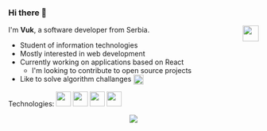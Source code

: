 ### Hi there 👋

I'm **Vuk**, a software developer from Serbia.
[<img width='32px' align='right' src='https://iconmonstr.com/wp-content/g/gd/makefg.php?i=../assets/preview/2012/png/iconmonstr-linkedin-3.png&r=64&g=64&b=64' />](https://rs.linkedin.com/in/vmrjnvc)

- Student of information technologies
- Mostly interested in web development
- Currently working on applications based on React
  - I'm looking to contribute to open source projects
- Like to solve algorithm challanges [<img height='20' align='center' src='https://www.codewars.com/users/vmrjnvc/badges/micro'/>](https://www.codewars.com/users/vmrjnvc/)

Technologies:
<img width='30px' src="https://cdn.jsdelivr.net/gh/devicons/devicon/icons/javascript/javascript-original.svg" /> <img width='30px' src="https://cdn.jsdelivr.net/gh/devicons/devicon/icons/react/react-original-wordmark.svg" /> <img width='30px' src="https://cdn.jsdelivr.net/gh/devicons/devicon/icons/sass/sass-original.svg" /> <img width='30px' src="https://cdn.jsdelivr.net/gh/devicons/devicon/icons/nodejs/nodejs-original-wordmark.svg" />

<p align='center'> <img  src='https://github-readme-stats.vercel.app/api?username=vmrjnvc&hide=prs,issues,contribs&show_icons=tru&border_radius=10%&theme=prussian'/>
